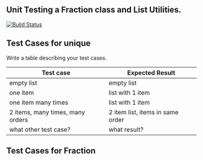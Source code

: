 ## Unit Testing a Fraction class and List Utilities.

[![Build Status](https://travis-ci.com/fatalaijon/unittesting-fatalaijon.svg?branch=master)](https://travis-ci.com/fatalaijon/unittesting-fatalaijon)


## Test Cases for unique

Write a table describing your test cases.

| Test case              |  Expected Result    |
|------------------------|---------------------|
| empty list             |  empty list         |
| one item               |  list with 1 item   |
| one item many times    |  list with 1 item   |
| 2 items, many times, many orders | 2 item list, items in same order  |
| what other test case?  |  what result?       |


## Test Cases for Fraction
